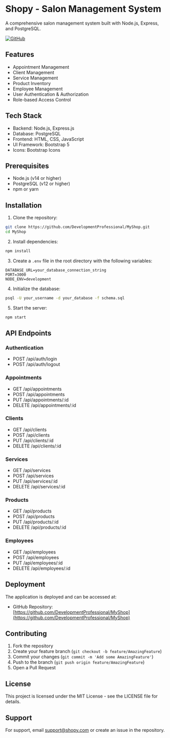 # Shopy - Salon Management System

A comprehensive salon management system built with Node.js, Express, and PostgreSQL.

[![GitHub](https://img.shields.io/badge/GitHub-DevelopmentProfessional/MyShop-blue)](https://github.com/DevelopmentProfessional/MyShop)

## Features

- Appointment Management
- Client Management
- Service Management
- Product Inventory
- Employee Management
- User Authentication & Authorization
- Role-based Access Control

## Tech Stack

- Backend: Node.js, Express.js
- Database: PostgreSQL
- Frontend: HTML, CSS, JavaScript
- UI Framework: Bootstrap 5
- Icons: Bootstrap Icons

## Prerequisites

- Node.js (v14 or higher)
- PostgreSQL (v12 or higher)
- npm or yarn

## Installation

1. Clone the repository:
```bash
git clone https://github.com/DevelopmentProfessional/MyShop.git
cd MyShop
```

2. Install dependencies:
```bash
npm install
```

3. Create a `.env` file in the root directory with the following variables:
```
DATABASE_URL=your_database_connection_string
PORT=3000
NODE_ENV=development
```

4. Initialize the database:
```bash
psql -U your_username -d your_database -f schema.sql
```

5. Start the server:
```bash
npm start
```

## API Endpoints

### Authentication
- POST /api/auth/login
- POST /api/auth/logout

### Appointments
- GET /api/appointments
- POST /api/appointments
- PUT /api/appointments/:id
- DELETE /api/appointments/:id

### Clients
- GET /api/clients
- POST /api/clients
- PUT /api/clients/:id
- DELETE /api/clients/:id

### Services
- GET /api/services
- POST /api/services
- PUT /api/services/:id
- DELETE /api/services/:id

### Products
- GET /api/products
- POST /api/products
- PUT /api/products/:id
- DELETE /api/products/:id

### Employees
- GET /api/employees
- POST /api/employees
- PUT /api/employees/:id
- DELETE /api/employees/:id

## Deployment

The application is deployed and can be accessed at:
- GitHub Repository: [https://github.com/DevelopmentProfessional/MyShop](https://github.com/DevelopmentProfessional/MyShop)

## Contributing

1. Fork the repository
2. Create your feature branch (`git checkout -b feature/AmazingFeature`)
3. Commit your changes (`git commit -m 'Add some AmazingFeature'`)
4. Push to the branch (`git push origin feature/AmazingFeature`)
5. Open a Pull Request

## License

This project is licensed under the MIT License - see the LICENSE file for details.

## Support

For support, email support@shopy.com or create an issue in the repository. 